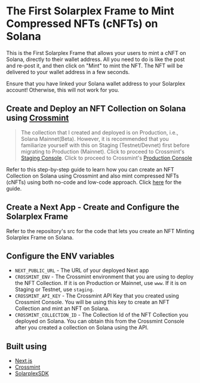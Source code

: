 # The First Solarplex Frame to Mint Compressed NFTs (cNFTs) on Solana

This is the First Solarplex Frame that allows your users to mint a cNFT on Solana, directly to their wallet address. All you need to do is like the post and re-post it, and then click on "Mint" to mint the NFT. The NFT will be delivered to your wallet address in a few seconds.

<Note>
    Ensure that you have linked your Solana wallet address to your Solarplex account! Otherwise, this will not work for you. 
</Note>

## Create and Deploy an NFT Collection on Solana using [Crossmint](http://crossmint.com/?utm_source=rohit&utm_medium=github&utm_campaign=solana-solarplex)

> The collection that I created and deployed is on Production, i.e., Solana Mainnet(Beta). However, it is recommended that you familiarize yourself with this on Staging (Testnet/Devnet) first before migrating to Production (Mainnet). Click to proceed to Crossmint's [Staging Console](https://staging.crossmint.com/console/overview?utm_source=rohit&utm_medium=github&utm_campaign=solana-solarplex). Click to proceed to Crossmint's [Production Console](https://crossmint.com/console/overview?utm_source=rohit&utm_medium=github&utm_campaign=solana-solarplex)

Refer to this step-by-step guide to learn how you can create an NFT Collection on Solana using Crossmint and also mint compressed NFTs (cNFTs) using both no-code and low-code approach. Click [here](https://blog.crossmint.com/compressed-nfts-explained/?utm_source=rohit&utm_medium=github&utm_campaign=solana-solarplex) for the guide.

## Create a Next App - Create and Configure the Solarplex Frame

Refer to the repository's src for the code that lets you create an NFT Minting Solarplex Frame on Solana.

## Configure the ENV variables

- `NEXT_PUBLIC_URL` - The URL of your deployed Next app
- `CROSSMINT_ENV` - The Crossmint environment that you are using to deploy the NFT Collection. If it is on Production or Mainnet, use `www`. If it is on Staging or Testnet, use `staging`.
- `CROSSMINT_API_KEY` - The Crossmint API Key that you created using Crossmint Console. You will be using this key to create an NFT Collection and mint an NFT on Solana.
- `CROSSMINT_COLLECTION_ID` - The Collection Id of the NFT Collection you deployed on Solana. You can obtain this from the Crossmint Console after you created a collection on Solana using the API.

## Built using

- [Next.js](https://nextjs.org/)
- [Crossmint](http://crossmint.com/?utm_source=rohit&utm_medium=github&utm_campaign=solana-solarplex)
- [SolarplexSDK](https://github.com/usedispatch/solarplex-frame-sdk)

